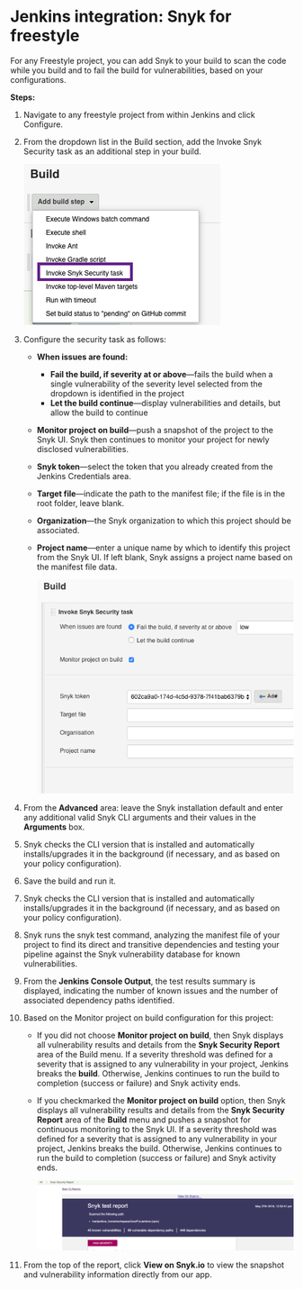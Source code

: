 # Jenkins integration: Snyk for freestyle

For any Freestyle project, you can add Snyk to your build to scan the code while you build and to fail the build for vulnerabilities, based on your configurations.

**Steps:**

1. Navigate to any freestyle project from within Jenkins and click Configure.
2. From the dropdown list in the Build section, add the Invoke Snyk Security task as an additional step in your build.

   ![image5.png](../../.gitbook/assets/uuid-f93cec82-7ac1-1707-0404-40208772918a-en.png)

3. Configure the security task as follows:
   * **When issues are found:**
     * **Fail the build, if severity at or above**—fails the build when a single vulnerability of the severity level selected from the dropdown is identified in the project
     * **Let the build continue**—display vulnerabilities and details, but allow the build to continue
   * **Monitor project on build**—push a snapshot of the project to the Snyk UI. Snyk then continues to monitor your project for newly disclosed vulnerabilities.
   * **Snyk token**—select the token that you already created from the Jenkins Credentials area.
   * **Target file**—indicate the path to the manifest file; if the file is in the root folder, leave blank.
   * **Organization**—the Snyk organization to which this project should be associated.
   * **Project name**—enter a unique name by which to identify this project from the Snyk UI. If left blank, Snyk assigns a project name based on the manifest file data.

     ![image6.png](../../.gitbook/assets/uuid-f9c499c6-fa28-a103-4343-8f61c5ca9c86-en.png)
4. From the **Advanced** area: leave the Snyk installation default and enter any additional valid Snyk CLI arguments and their values in the **Arguments** box.
5. Snyk checks the CLI version that is installed and automatically installs/upgrades it in the background \(if necessary, and as based on your policy configuration\).
6. Save the build and run it.
7. Snyk checks the CLI version that is installed and automatically installs/upgrades it in the background \(if necessary, and as based on your policy configuration\).
8. Snyk runs the snyk test command, analyzing the manifest file of your project to find its direct and transitive dependencies and testing your pipeline against the Snyk vulnerability database for known vulnerabilities.
9. From the **Jenkins Console Output**, the test results summary is displayed, indicating the number of known issues and the number of associated dependency paths identified.
10. Based on the Monitor project on build configuration for this project:
    * If you did not choose **Monitor project on build**, then Snyk displays all vulnerability results and details from the **Snyk Security Report** area of the Build menu. If a severity threshold was defined for a severity that is assigned to any vulnerability in your project, Jenkins breaks the **build**. Otherwise, Jenkins continues to run the build to completion \(success or failure\) and Snyk activity ends.
    * If you checkmarked the **Monitor project on build** option, then Snyk displays all vulnerability results and details from the **Snyk Security Report** area of the **Build** menu and pushes a snapshot for continuous monitoring to the Snyk UI. If a severity threshold was defined for a severity that is assigned to any vulnerability in your project, Jenkins breaks the build. Otherwise, Jenkins continues to run the build to completion \(success or failure\) and Snyk activity ends.

      ![image7.png](../../.gitbook/assets/ci-cd%20%282%29%20%282%29%20%282%29.png)
11. From the top of the report, click **View on Snyk.io** to view the snapshot and vulnerability information directly from our app.

